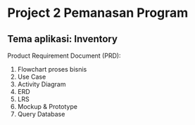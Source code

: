 # Project 2 Pemanasan Program
## Tema aplikasi:  Inventory

Product Requirement Document (PRD):
1. Flowchart proses bisnis
2. Use Case
3. Activity Diagram
4. ERD
5. LRS
6. Mockup & Prototype
7. Query Database

